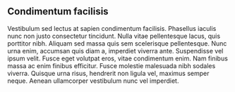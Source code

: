 ## Condimentum facilisis

Vestibulum sed lectus at sapien condimentum facilisis. Phasellus iaculis nunc non justo consectetur tincidunt. Nulla vitae pellentesque lacus, quis porttitor nibh. Aliquam sed massa quis sem scelerisque pellentesque. Nunc urna enim, accumsan quis diam a, imperdiet viverra ante. Suspendisse vel ipsum velit. Fusce eget volutpat eros, vitae condimentum enim. Nam finibus massa ac enim finibus efficitur. Fusce molestie malesuada nibh sodales viverra. Quisque urna risus, hendrerit non ligula vel, maximus semper neque. Aenean ullamcorper vestibulum nunc vel imperdiet.
